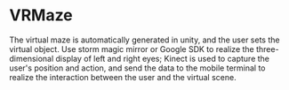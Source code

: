 # VRMaze
The virtual maze is automatically generated in unity, and the user sets the virtual object. Use storm magic mirror or Google SDK to realize the three-dimensional display of left and right eyes; Kinect is used to capture the user's position and action, and send the data to the mobile terminal to realize the interaction between the user and the virtual scene.
